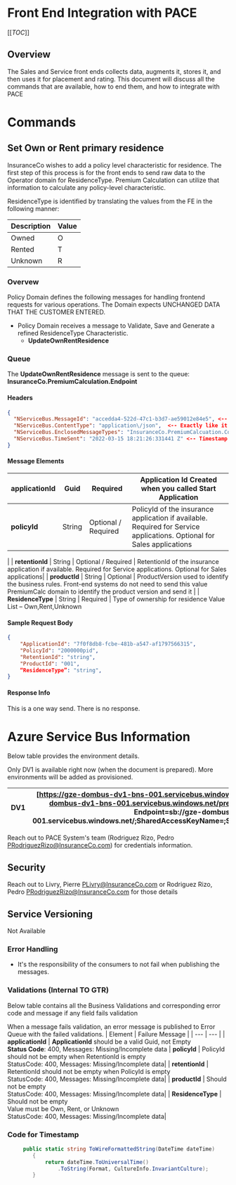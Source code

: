 # Front End Integration with PACE

[[_TOC_]]
## Overview
The Sales and Service front ends collects data, augments it, stores it, and then uses it for placement and rating. This document will discuss all the commands that are available, how to end them, and how to integrate with PACE



# Commands

## Set Own or Rent primary residence 

InsuranceCo wishes to add a policy level characteristic for residence. The first step of this process is for the front ends to send raw data to the Operator domain for ResidenceType. Premium Calculation can utilize that information to calculate any policy-level characteristic.

ResidenceType is identified by translating the values from the FE in the following manner:

| Description | Value  |
|--|--|
| Owned | O |
| Rented | T |
| Unknown | R |


### Overvew

Policy Domain defines the following messages for handling frontend requests for various operations. The Domain expects UNCHANGED DATA THAT THE CUSTOMER ENTERED.

- Policy Domain receives a message to Validate, Save and Generate a refined ResidenceType Characteristic.
  - **UpdateOwnRentResidence**

### Queue

The **UpdateOwnRentResidence** message is sent to the queue: **InsuranceCo.PremiumCalculation.Endpoint**

#### Headers
```json
{
  "NServiceBus.MessageId": "accedda4-522d-47c1-b3d7-ae59012e84e5", <-- Any GUID will do
  "NServiceBus.ContentType": "application\/json",  <-- Exactly like it is here
  "NServiceBus.EnclosedMessageTypes": "InsuranceCo.PremiumCalcuation.Contracts.Commands.UpdateOwnRentResidene", <-- Exactly like it is here
  "NServiceBus.TimeSent": "2022-03-15 18:21:26:331441 Z" <-- Timestamp of when you send it.
}
```


#### Message Elements

| **applicationId** | Guid | Required | Application Id Created when you called Start Application | 
| --- | --- | --- | --- | 
| **policyId** | String | Optional / Required | PolicyId of the insurance application if available. Required for Service applications. Optional for Sales applications
 |
| **retentionId** | String | Optional / Required | RetentionId of the insurance application if available. Required for Service applications. Optional for Sales applications|
| **productId** | String | Optional | ProductVersion used to identify the business rules. Front-end systems do not need to send this value PremiumCalc domain to identify the product version and send it |
| **ResidenceType** | String | Required | Type of ownership for residence Value List – Own,Rent,Unknown

#### Sample Request Body

```json
{
    "ApplicationId": "7f0f8db8-fcbe-481b-a547-af1797566315",
    "PolicyId": "2000000pid",
    "RetentionId": "string",
    "ProductId": "001",
    “ResidenceType”: "string",
}
```

#### Response Info

This is a one way send. There is no response.

# Azure Service Bus Information

Below table provides the environment details.

Only DV1 is available right now (when the document is prepared). More environments will be added as provisioned.

| **DV1** | [https://gze-dombus-dv1-bns-001.servicebus.windows.net/premiumcalculation](https://gze-dombus-dv1-bns-001.servicebus.windows.net/premiumcalculation)Connection String: Endpoint=sb://gze-dombus-dv1-bns-001.servicebus.windows.net/;SharedAccessKeyName=;SharedAccessKey=;TransportType=Amqp |
| --- | --- |


Reach out to PACE System&#39;s team (Rodriguez Rizo, Pedro [PRodriguezRizo@InsuranceCo.com](mailto:PRodriguezRizo@InsuranceCo.com)) for credentials information.

## Security

Reach out to Livry, Pierre [PLivry@InsuranceCo.com](mailto:PLivry@InsuranceCo.com) or Rodriguez Rizo, Pedro [PRodriguezRizo@InsuranceCo.com](mailto:PRodriguezRizo@InsuranceCo.com) for those details

## Service Versioning
Not Available




### Error Handling

- It&#39;s the responsibility of the consumers to not fail when publishing the messages.

### Validations (Internal TO GTR)

Below table contains all the Business Validations and corresponding error code and message if any field fails validation

When a message fails validation, an error message is published to Error Queue with the failed validations.
| Element  | Failure Message |
| --- | --- |
| **applicationId** |  **ApplicationId** should be a valid Guid, not Empty <br> **Status Code**: 400, Messages: Missing/Incomplete data
| **policyId** | PolicyId should not be empty when RetentionId is empty <br> StatusCode: 400, Messages: Missing/Incomplete data|
| **retentionId** | RetentionId should not be empty when PolicyId is empty<BR> StatusCode: 400, Messages: Missing/Incomplete data|
| **productId** | Should not be empty <BR> StatusCode: 400, Messages: Missing/Incomplete data|
| **ResidenceType** | Should not be empty <BR> Value must be Own, Rent, or Unknown <BR> StatusCode: 400, Messages: Missing/Incomplete data|

### Code for Timestamp
```csharp
     public static string ToWireFormattedString(DateTime dateTime)
        {
            return dateTime.ToUniversalTime()
                .ToString(Format, CultureInfo.InvariantCulture);
        }
```